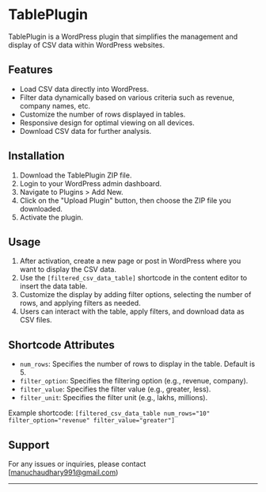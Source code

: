 # TablePlugin

TablePlugin is a WordPress plugin that simplifies the management and display of CSV data within WordPress websites.

## Features

- Load CSV data directly into WordPress.
- Filter data dynamically based on various criteria such as revenue, company names, etc.
- Customize the number of rows displayed in tables.
- Responsive design for optimal viewing on all devices.
- Download CSV data for further analysis.

## Installation

1. Download the TablePlugin ZIP file.
2. Login to your WordPress admin dashboard.
3. Navigate to Plugins > Add New.
4. Click on the "Upload Plugin" button, then choose the ZIP file you downloaded.
5. Activate the plugin.

## Usage

1. After activation, create a new page or post in WordPress where you want to display the CSV data.
2. Use the `[filtered_csv_data_table]` shortcode in the content editor to insert the data table.
3. Customize the display by adding filter options, selecting the number of rows, and applying filters as needed.
4. Users can interact with the table, apply filters, and download data as CSV files.

## Shortcode Attributes

- `num_rows`: Specifies the number of rows to display in the table. Default is 5.
- `filter_option`: Specifies the filtering option (e.g., revenue, company).
- `filter_value`: Specifies the filter value (e.g., greater, less).
- `filter_unit`: Specifies the filter unit (e.g., lakhs, millions).

Example shortcode: `[filtered_csv_data_table num_rows="10" filter_option="revenue" filter_value="greater"]`

## Support

For any issues or inquiries, please contact [manuchaudhary991@gmail.com) 



---


